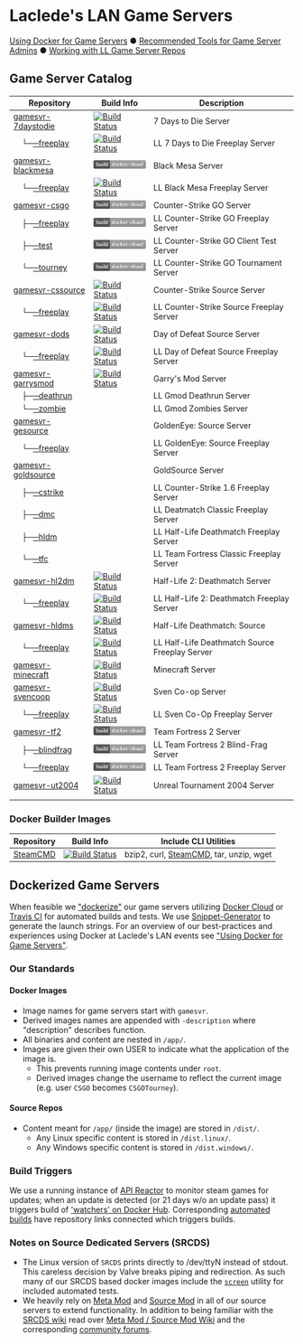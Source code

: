# Laclede's LAN Game Servers

[Using Docker for Game Servers](DockerAndGameServers.md) ● [Recommended Tools for Game Server Admins](RecommendedTools.md) ● [Working with LL Game Server Repos](WorkingWithOurRepos.md)

## Game Server Catalog

| Repository                                                                                        | Build Info                                                                                                                                                                                                            | Description                                    |
| ------------------------------------------------------------------------------------------------- | --------------------------------------------------------------------------------------------------------------------------------------------------------------------------------------------------------------------- | ---------------------------------------------- |
| [gamesvr-7daystodie](https://github.com/LacledesLAN/gamesvr-7daystodie)                           | [![Build Status](https://travis-ci.org/LacledesLAN/gamesvr-7daystodie.svg?branch=master)](https://travis-ci.org/LacledesLAN/gamesvr-7daystodie)                                                                       | 7 Days to Die Server                           |
| &nbsp;&nbsp;&nbsp;&nbsp;└─[─freeplay](https://github.com/LacledesLAN/gamesvr-7daystodie-freeplay) | [![Build Status](https://travis-ci.org/LacledesLAN/gamesvr-7daystodie-freeplay.svg?branch=master)](https://travis-ci.org/LacledesLAN/gamesvr-7daystodie-freeplay)                                                     | LL 7 Days to Die Freeplay Server               |
| [gamesvr-blackmesa](https://github.com/LacledesLAN/gamesvr-blackmesa)                             | [![Docker Cloud Build](https://raw.githubusercontent.com/LacledesLAN/README.1ST/master/.images/build_dockercloud.png)](https://cloud.docker.com/app/lacledeslan/repository/docker/lacledeslan/gamesvr-blackmesa/)     | Black Mesa Server                              |
| &nbsp;&nbsp;&nbsp;&nbsp;└─[─freeplay](https://github.com/LacledesLAN/gamesvr-blackmesa-freeplay)  | [![Build Status](https://travis-ci.org/LacledesLAN/gamesvr-blackmesa-freeplay.svg?branch=master)](https://travis-ci.org/LacledesLAN/gamesvr-blackmesa-freeplay)                                                       | LL Black Mesa Freeplay Server                  |
| [gamesvr-csgo](https://github.com/LacledesLAN/gamesvr-csgo)                                       | [![Docker Cloud Build](https://raw.githubusercontent.com/LacledesLAN/README.1ST/master/.images/build_dockercloud.png)](https://cloud.docker.com/app/lacledeslan/repository/docker/lacledeslan/gamesvr-csgo/)          | Counter-Strike GO Server                       |
| &nbsp;&nbsp;&nbsp;&nbsp;├─[─freeplay](https://github.com/LacledesLAN/gamesvr-csgo-freeplay)       | [![Docker Cloud Build](https://raw.githubusercontent.com/LacledesLAN/README.1ST/master/.images/build_dockercloud.png)](https://cloud.docker.com/app/lacledeslan/repository/docker/lacledeslan/gamesvr-csgo-freeplay/) | LL Counter-Strike GO Freeplay Server           |
| &nbsp;&nbsp;&nbsp;&nbsp;├─[─test](https://github.com/LacledesLAN/gamesvr-csgo-test)               | [![Docker Cloud Build](https://raw.githubusercontent.com/LacledesLAN/README.1ST/master/.images/build_dockercloud.png)](https://cloud.docker.com/app/lacledeslan/repository/docker/lacledeslan/gamesvr-csgo-test)      | LL Counter-Strike GO Client Test Server        |
| &nbsp;&nbsp;&nbsp;&nbsp;└─[─tourney](https://github.com/LacledesLAN/gamesvr-csgo-tourney)         | [![Docker Cloud Build](https://raw.githubusercontent.com/LacledesLAN/README.1ST/master/.images/build_dockercloud.png)](https://cloud.docker.com/app/lacledeslan/repository/docker/lacledeslan/gamesvr-csgo-tourney)   | LL Counter-Strike GO Tournament Server         |
| [gamesvr-cssource](https://github.com/LacledesLAN/gamesvr-cssource)                               | [![Build Status](https://travis-ci.org/LacledesLAN/gamesvr-cssource.svg?branch=master)](https://travis-ci.org/LacledesLAN/gamesvr-cssource)                                                                           | Counter-Strike Source Server                   |
| &nbsp;&nbsp;&nbsp;&nbsp;└─[─freeplay](https://github.com/LacledesLAN/gamesvr-cssource-freeplay)   | [![Build Status](https://travis-ci.org/LacledesLAN/gamesvr-cssource-freeplay.svg?branch=master)](https://travis-ci.org/LacledesLAN/gamesvr-cssource-freeplay)                                                         | LL Counter-Strike Source Freeplay Server       |
| [gamesvr-dods](https://github.com/LacledesLAN/gamesvr-dods)                                       | [![Build Status](https://travis-ci.org/LacledesLAN/gamesvr-dods.svg?branch=master)](https://travis-ci.org/LacledesLAN/gamesvr-dods)                                                                                   | Day of Defeat Source Server                    |
| &nbsp;&nbsp;&nbsp;&nbsp;└─[─freeplay](https://github.com/LacledesLAN/gamesvr-dods-freeplay)       | [![Build Status](https://travis-ci.org/LacledesLAN/gamesvr-dods-freeplay.svg?branch=master)](https://travis-ci.org/LacledesLAN/gamesvr-dods-freeplay)                                                                 | LL Day of Defeat Source Freeplay Server        |
| [gamesvr-garrysmod](https://github.com/LacledesLAN/gamesvr-garrysmod)                             | [![Build Status](https://travis-ci.org/LacledesLAN/gamesvr-garrysmod.svg?branch=master)](https://travis-ci.org/LacledesLAN/gamesvr-garrysmod)                                                                         | Garry's Mod Server                             |
| &nbsp;&nbsp;&nbsp;&nbsp;├─[─deathrun](https://github.com/LacledesLAN/gamesvr-garrysmod-deathrun)  |                                                                                                                                                                                                                       | LL Gmod Deathrun Server                        |
| &nbsp;&nbsp;&nbsp;&nbsp;└─[─zombie](https://github.com/LacledesLAN/gamesvr-garrysmod-zombie)      |                                                                                                                                                                                                                       | LL Gmod Zombies Server                         |
| [gamesvr-gesource](https://github.com/LacledesLAN/gamesvr-gesource)                               |                                                                                                                                                                                                                       | GoldenEye: Source Server                       |
| &nbsp;&nbsp;&nbsp;&nbsp;└─[─freeplay](https://github.com/LacledesLAN/gamesvr-gesource-freeplay)   |                                                                                                                                                                                                                       | LL GoldenEye: Source Freeplay Server           |
| [gamesvr-goldsource](https://github.com/LacledesLAN/gamesvr-goldsource)                           |                                                                                                                                                                                                                       | GoldSource Server                              |
| &nbsp;&nbsp;&nbsp;&nbsp;├─[─cstrike](https://github.com/LacledesLAN/gamesvr-goldsource-cstrike)   |                                                                                                                                                                                                                       | LL Counter-Strike 1.6 Freeplay Server          |
| &nbsp;&nbsp;&nbsp;&nbsp;├─[─dmc](https://github.com/LacledesLAN/gamesvr-goldsource-dmc)           |                                                                                                                                                                                                                       | LL Deatmatch Classic Freeplay Server           |
| &nbsp;&nbsp;&nbsp;&nbsp;├─[─hldm](https://github.com/LacledesLAN/gamesvr-goldsource-hldm)         |                                                                                                                                                                                                                       | LL Half-Life Deathmatch Freeplay Server        |
| &nbsp;&nbsp;&nbsp;&nbsp;└─[─tfc](https://github.com/LacledesLAN/gamesvr-goldsource-tfc)           |                                                                                                                                                                                                                       | LL Team Fortress Classic Freeplay Server       |
| [gamesvr-hl2dm](https://github.com/LacledesLAN/gamesvr-hl2dm)                                     | [![Build Status](https://travis-ci.org/LacledesLAN/gamesvr-hl2dm.svg?branch=master)](https://travis-ci.org/LacledesLAN/gamesvr-hl2dm)                                                                                 | Half-Life 2: Deathmatch Server                 |
| &nbsp;&nbsp;&nbsp;&nbsp;└─[─freeplay](https://github.com/LacledesLAN/gamesvr-hl2dm-freeplay)      | [![Build Status](https://travis-ci.org/LacledesLAN/gamesvr-hl2dm-freeplay.svg?branch=master)](https://travis-ci.org/LacledesLAN/gamesvr-hl2dm-freeplay)                                                               | LL Half-Life 2: Deathmatch Freeplay Server     |
| [gamesvr-hldms](https://github.com/LacledesLAN/gamesvr-hldms)                                     | [![Build Status](https://travis-ci.org/LacledesLAN/gamesvr-hldms.svg?branch=master)](https://travis-ci.org/LacledesLAN/gamesvr-hldms)                                                                                 | Half-Life Deathmatch: Source                   |
| &nbsp;&nbsp;&nbsp;&nbsp;└─[─freeplay](https://github.com/LacledesLAN/gamesvr-hldms-freeplay)      | [![Build Status](https://travis-ci.org/LacledesLAN/gamesvr-hldms-freeplay.svg?branch=master)](https://travis-ci.org/LacledesLAN/gamesvr-hldms-freeplay)                                                               | LL Half-Life Deathmatch Source Freeplay Server |
| [gamesvr-minecraft](https://github.com/LacledesLAN/gamesvr-minecraft)                             | [![Build Status](https://travis-ci.org/LacledesLAN/gamesvr-minecraft.svg?branch=master)](https://travis-ci.org/LacledesLAN/gamesvr-minecraft)                                                                         | Minecraft Server                               |
| [gamesvr-svencoop](https://github.com/LacledesLAN/gamesvr-svencoop)                               | [![Build Status](https://travis-ci.org/LacledesLAN/gamesvr-svencoop.svg?branch=master)](https://travis-ci.org/LacledesLAN/gamesvr-svencoop)                                                                           | Sven Co-op Server                              |
| &nbsp;&nbsp;&nbsp;&nbsp;└─[─freeplay](https://github.com/LacledesLAN/gamesvr-svencoop-freeplay)   | [![Build Status](https://travis-ci.org/LacledesLAN/gamesvr-svencoop-freeplay.svg?branch=master)](https://travis-ci.org/LacledesLAN/gamesvr-svencoop-freeplay)    | LL Sven Co-Op Freeplay Server                      |
| [gamesvr-tf2](https://github.com/LacledesLAN/gamesvr-tf2)                                         | [![Docker Cloud Build](https://raw.githubusercontent.com/LacledesLAN/README.1ST/master/.images/build_dockercloud.png)](https://cloud.docker.com/app/lacledeslan/repository/docker/lacledeslan/gamesvr-tf2/)           | Team Fortress 2 Server                         |
| &nbsp;&nbsp;&nbsp;&nbsp;├─[─blindfrag](https://github.com/LacledesLAN/gamesvr-tf2-blindfrag)      | [![Docker Cloud Build](https://raw.githubusercontent.com/LacledesLAN/README.1ST/master/.images/build_dockercloud.png)](https://cloud.docker.com/app/lacledeslan/repository/docker/lacledeslan/gamesvr-tf2-blindfrag/) | LL Team Fortress 2 Blind-Frag Server           |
| &nbsp;&nbsp;&nbsp;&nbsp;└─[─freeplay](https://github.com/LacledesLAN/gamesvr-tf2-freeplay)        | [![Docker Cloud Build](https://raw.githubusercontent.com/LacledesLAN/README.1ST/master/.images/build_dockercloud.png)](https://cloud.docker.com/app/lacledeslan/repository/docker/lacledeslan/gamesvr-tf2-freeplay/)  | LL Team Fortress 2 Freeplay Server             |
| [gamesvr-ut2004](https://github.com/LacledesLAN/gamesvr-ut2004)                                   | [![Build Status](https://travis-ci.org/LacledesLAN/gamesvr-ut2004.svg?branch=master)](https://travis-ci.org/LacledesLAN/gamesvr-ut2004)                                                                               | Unreal Tournament 2004 Server                  |
|                                                                                                   |                                                                                                                                                                                                                       |                                                |

### Docker Builder Images

| Repository                                          | Build Info                                                                                                                  | Include CLI Utilities                                                                        |
| --------------------------------------------------- | --------------------------------------------------------------------------------------------------------------------------- | -------------------------------------------------------------------------------------------- |
| [SteamCMD](https://github.com/LacledesLAN/SteamCMD) | [![Build Status](https://travis-ci.org/LacledesLAN/SteamCMD.svg?branch=master)](https://travis-ci.org/LacledesLAN/SteamCMD) | bzip2, curl, [SteamCMD](https://developer.valvesoftware.com/wiki/SteamCMD), tar, unzip, wget |

## Dockerized Game Servers

When feasible we ["dockerize"](https://hub.docker.com/u/lacledeslan) our game servers utilizing [Docker Cloud](https://cloud.docker.com/app/lacledeslan/repository/list) or [Travis CI](https://travis-ci.org/LacledesLAN) for automated builds and tests. We use [Snippet-Generator](https://github.com/LacledesLAN/Snippet-Generator) to generate the launch strings. For an overview of our best-practices and experiences using Docker at Laclede's LAN events see ["Using Docker for Game Servers"](DockerAndGameServers.md).

### Our Standards

#### Docker Images

* Image names for game servers start with `gamesvr`.
* Derived images names are appended with `-description` where "description" describes function.
* All binaries and content are nested in `/app/`.
* Images are given their own USER to indicate what the application of the image is.
  * This prevents running image contents under `root`.
  * Derived images change the username to reflect the current image (e.g. user `CSGO` becomes `CSGOTourney`).

#### Source Repos

* Content meant for `/app/` (inside the image) are stored in `/dist/`.
  * Any Linux specific content is stored in `/dist.linux/`.
  * Any Windows specific content is stored in `/dist.windows/`.

### Build Triggers

We use a running instance of [API Reactor](https://github.com/dudleycodes/APIReactor) to monitor steam games for updates; when an update is detected (or 21 days w/o an update pass) it triggers build of ['watchers' on Docker Hub](https://hub.docker.com/u/llgameserverbot/). Corresponding [automated builds](https://hub.docker.com/u/lacledeslan/) have repository links connected which triggers builds.

### Notes on Source Dedicated Servers (SRCDS)

* The Linux version of `SRCDS` prints directly to /dev/ttyN instead of stdout. This careless decision by Valve breaks piping and redirection. As such many of our SRCDS based docker images include the [`screen`](https://www.gnu.org/software/screen/manual/screen.html) utility for included automated tests.
* We heavily rely on [Meta Mod](http://metamodsource.net/) and [Source Mod](http://www.sourcemod.net/) in all of our source servers to extend functionality. In addition to being familiar with the [SRCDS wiki](https://developer.valvesoftware.com/wiki/Source_Dedicated_Server) read over [Meta Mod / Source Mod Wiki](https://wiki.alliedmods.net/Main_Page) and the corresponding [community forums](https://forums.alliedmods.net/index.php).

